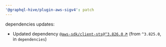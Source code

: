 ```yaml
---
'@graphql-hive/plugin-aws-sigv4': patch
---
```


dependencies updates: 

- Updated dependency [`@aws-sdk/client-sts@^3.826.0` ↗︎](https://www.npmjs.com/package/@aws-sdk/client-sts/v/3.826.0) (from `^3.825.0`, in `dependencies`)
